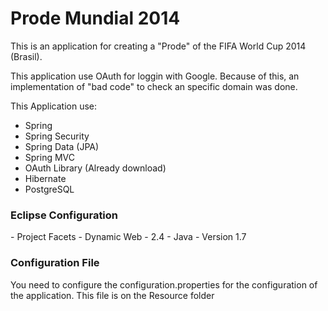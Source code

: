 Prode Mundial 2014
=============

This is an application for creating a "Prode" of the FIFA World Cup 2014 (Brasil).

This application use OAuth for loggin with Google. Because of this, an implementation of "bad code" to check an specific domain was done.

This Application use:
- Spring
- Spring Security
- Spring Data (JPA)
- Spring MVC
- OAuth Library (Already download)
- Hibernate
- PostgreSQL

<h3>Eclipse Configuration</h3>
- Project Facets - Dynamic Web - 2.4
- Java - Version 1.7

<h3>Configuration File</h3>
You need to configure the configuration.properties for the configuration of the application. This file is on the Resource folder
